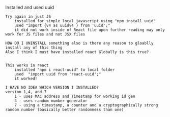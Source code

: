 Installed and used uuid 

    Try again in just JS
        installed for simple local javascript using "npm install uuid"
        used "import {v4 as uuidv4 } from 'uuid';"
        it did not work inside of React file upon further reading may only work for JS files and not JSX files

    HOW DO I UNINSTALL something also is there any reason to gloablly install any of this thing
    Also I think I must have installed react Globally is this true?


    This works in react
        installed "npm i react-uuid" to local folder
        used  "import uuid from 'react-uuid';"
        it worked! 

    I HAVE NO IDEA WHICH VERSION I INSTALLED?
    version 1,4, and 7
        1 - uses MAC address and Timestamp for working id gen
        4 - uses random number generator
        7 - using a timestamp, a counter and a cryptographically strong random number (basically better randomness than one)


